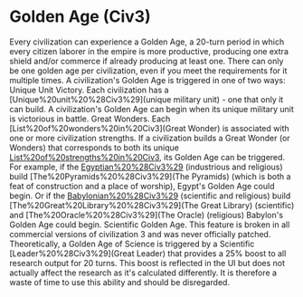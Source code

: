 # Golden Age (Civ3)

Every civilization can experience a Golden Age, a 20-turn period in which every citizen laborer in the empire is more productive, producing one extra shield and/or commerce if already producing at least one. There can only be one golden age per civilization, even if you meet the requirements for it multiple times. A civilization's Golden Age is triggered in one of two ways:
Unique Unit Victory.
Each civilization has a [Unique%20unit%20%28Civ3%29](unique military unit) - one that only it can build. A civilization's Golden Age can begin when its unique military unit is victorious in battle.
Great Wonders.
Each [List%20of%20wonders%20in%20Civ3](Great Wonder) is associated with one or more civilization strengths. If a civilization builds a Great Wonder (or Wonders) that corresponds to both its unique [List%20of%20strengths%20in%20Civ3](Strengths), its Golden Age can be triggered.
For example, if the [Egyptian%20%28Civ3%29](Egyptians) (industrious and religious) build [The%20Pyramids%20%28Civ3%29](The Pyramids) (which is both a feat of construction and a place of worship), Egypt's Golden Age could begin. Or if the [Babylonian%20%28Civ3%29](Babylonians) (scientific and religious) build [The%20Great%20Library%20%28Civ3%29](The Great Library) (scientific) and [The%20Oracle%20%28Civ3%29](The Oracle) (religious) Babylon's Golden Age could begin.
Scientific Golden Age.
This feature is broken in all commercial versions of civilization 3 and was never officially patched. Theoretically, a Golden Age of Science is triggered by a Scientific [Leader%20%28Civ3%29](Great Leader) that provides a 25% boost to all research output for 20 turns. This boost is reflected in the UI but does not actually affect the research as it's calculated differently. It is therefore a waste of time to use this ability and should be disregarded.
